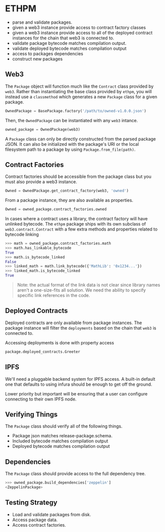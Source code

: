 # ETHPM

* parse and validate packages.
* given a web3 instance provide access to contract factory classes
* given a web3 instance provide access to all of the deployed contract instances for the chain that web3 is connected to.
* validate package bytecode matches compilation output.
* validate deployed bytecode matches compilation output
* access to packages dependencies
* construct new packages 


## Web3

The `Package` object will function much like the `Contract` class provided by `web3`.  Rather than instantiating the base class provided by `ethpm`, you will instead use a `classmethod` which generates a new `Package` class for a given package.

```python
OwnedPackage = BasePackage.factory('/path/to/owned-v1.0.0.json')
```

Then, the `OwnedPackage` can be instantiated with any `web3` intance.

```python
owned_package = OwnedPackage(web3)
```

A `Package` class can only be directly constructed from the parsed package JSON. It can also be initialized with the package's URI or the local filesystem path to a package by using `Package.from_file(path)`.


## Contract Factories

Contract factories should be accessible from the package class but you must
also provide a web3 instance.

```python
Owned = OwnedPackage.get_contract_factory(web3, 'owned')
```

From a package instance, they are also available as properties.

```python
Owned = owned_package.contract_factories.owned
```

In cases where a contract uses a library, the contract factory will have
unlinked bytecode.  The `ethpm` package ships with its own subclass of
`web3.contract.Contract` with a few extra methods and properties related to
bytecode linking


```python
>>> math = owned_package.contract_factories.math
>>> math.has_linkable_bytecode
True
>>> math.is_bytecode_linked
False
>>> linked_math = math.link_bytecode({'MathLib': '0x1234...'})
>>> linked_math.is_bytecode_linked
True
```

> Note: the actual format of the link data is not clear since library names
> aren't a one-size-fits all solution.  We need the ability to specify specific
> link references in the code.


## Deployed Contracts

Deployed contracts are only available from package instances.  The package
instance will filter the `deployments` based on the chain that `web3` is
connected to.

Accessing deployments is done with property access

```python
package.deployed_contracts.Greeter
```


## IPFS

We'll need a pluggable backend system for IPFS access.  A built-in default one
that defaults to using infura should be enough to get off the ground.

Lower priority but important will be ensuring that a user can configure
connecting to their own IPFS node.


## Verifying Things

The `Package` class should verify all of the following things.

* Package json matches release-package.schema.
* Included bytecode matches compilation output
* Deployed bytecode matches compilation output

    
## Dependencies

The `Package` class should provide access to the full dependency tree.

```python
>>> owned_package.build_dependencies['zeppelin']
<ZeppelinPackage>
```
    

## Testing Strategy

* Load and validate packages from disk.
* Access package data.
* Access contract factories.
